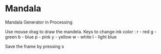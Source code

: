 # Mandala
Mandala Generator in Processing 

Use mouse drag to draw the mandela.
Keys to change ink color :
r - red
g - green
b - blue
p - pink
y - yellow
w - white
l - light blue

Save the frame by pressing s
